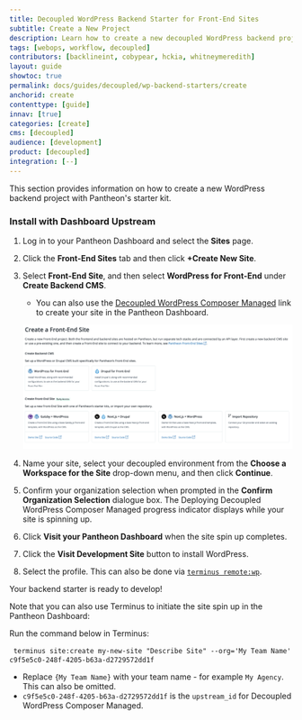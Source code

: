 ```yaml
---
title: Decoupled WordPress Backend Starter for Front-End Sites
subtitle: Create a New Project
description: Learn how to create a new decoupled WordPress backend project.
tags: [webops, workflow, decoupled]
contributors: [backlineint, cobypear, hckia, whitneymeredith]
layout: guide
showtoc: true
permalink: docs/guides/decoupled/wp-backend-starters/create
anchorid: create
contenttype: [guide]
innav: [true]
categories: [create]
cms: [decoupled]
audience: [development]
product: [decoupled]
integration: [--]
---
```


This section provides information on how to create a new WordPress backend project with Pantheon's starter kit.

### Install with Dashboard Upstream

1. Log in to your Pantheon Dashboard and select the **Sites** page.

1. Click the **Front-End Sites** tab and then click **+Create New Site**.

1. Select **Front-End Site**, and then select **WordPress for Front-End** under **Create Backend CMS**.

    - You can also use the [Decoupled WordPress Composer Managed](https://dashboard.pantheon.io/sites/create?upstream_id=c9f5e5c0-248f-4205-b63a-d2729572dd1f) link to create your site in the Pantheon Dashboard.

    ![select a starter](../../../../images/decoupled-select-starter.png)

1. Name your site, select your decoupled environment from the **Choose a Workspace for the Site** drop-down menu, and then click **Continue**.

1. Confirm your organization selection when prompted in the **Confirm Organization Selection** dialogue box. The Deploying Decoupled WordPress Composer Managed progress indicator displays while your site is spinning up.

1. Click **Visit your Pantheon Dashboard** when the site spin up completes.

1. Click the **Visit Development Site** button to install WordPress.

1. Select the profile. This can also be done via
[`terminus remote:wp`](/terminus/commands/remote-wp).

Your backend starter is ready to develop!

Note that you can also use Terminus to initiate the site spin up in the Pantheon Dashboard:

Run the command below in Terminus:

```bash{promptUser: user}
 terminus site:create my-new-site "Describe Site" --org='My Team Name' c9f5e5c0-248f-4205-b63a-d2729572dd1f
```

<Alert title="Note"  type="info" >

  - Replace `{My Team Name}` with your team name - for example `My Agency`. This can also be omitted.
  - `c9f5e5c0-248f-4205-b63a-d2729572dd1f` is the `upstream_id` for Decoupled WordPress Composer Managed.

</Alert>